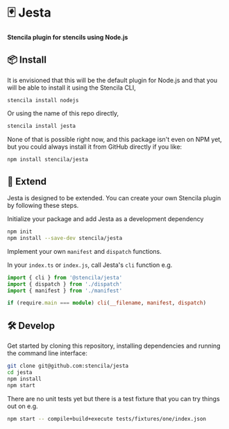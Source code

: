 # 🃏 Jesta

#### Stencila plugin for stencils using Node.js

## 📦 Install

It is envisioned that this will be the default plugin for Node.js and that you will be able to install it using the Stencila CLI,

```sh
stencila install nodejs
```

Or using the name of this repo directly,

```sh
stencila install jesta
```

None of that is possible right now, and this package isn't even on NPM yet, but you could always install it from GitHub directly if you like:

```sh
npm install stencila/jesta
```

## 💪 Extend

Jesta is designed to be extended. You can create your own Stencila plugin by following these steps.

Initialize your package and add Jesta as a development dependency

```sh
npm init
npm install --save-dev stencila/jesta
```

Implement your own `manifest` and `dispatch` functions.

In your `index.ts` or `index.js`, call Jesta's `cli` function e.g.

```ts
import { cli } from '@stencila/jesta'
import { dispatch } from './dispatch'
import { manifest } from './manifest'

if (require.main === module) cli(__filename, manifest, dispatch)
```

## 🛠️ Develop

Get started by cloning this repository, installing dependencies and running the command line interface:

```sh
git clone git@github.com:stencila/jesta
cd jesta
npm install
npm start
```

There are no unit tests yet but there is a test fixture that you can try things out on e.g.

```sh
npm start -- compile+build+execute tests/fixtures/one/index.json
```
